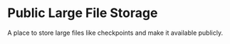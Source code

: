 # Public Large File Storage
A place to store large files like checkpoints and make it available publicly.


